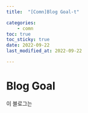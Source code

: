 ```yaml
---
title:  "[Comn]Blog Goal-t" 

categories: 
    - comn
toc: true
toc_sticky: true
date: 2022-09-22
last_modified_at: 2022-09-22

---
```


# Blog Goal

이 블로그는